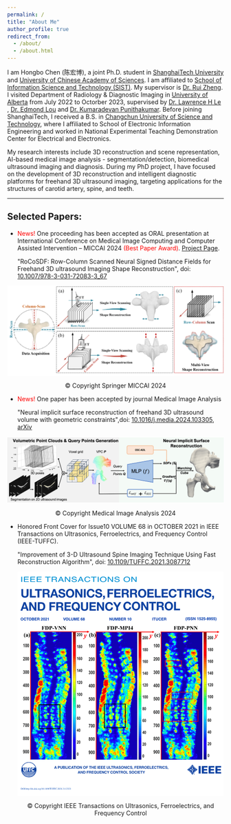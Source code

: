 ```yaml
---
permalink: /
title: "About Me"
author_profile: true
redirect_from: 
  - /about/
  - /about.html
---
```


I am Hongbo Chen (陈宏博), a joint Ph.D. student in 
<a href="https://www.shanghaitech.edu.cn/eng/" class="purple-link">ShanghaiTech University</a> and <a href="https://english.ucas.ac.cn/" class="purple-link"> University of Chinese Academy of Sciences</a>. I am affiliated to <a href="https://sist.shanghaitech.edu.cn/sist_en/" class="purple-link"> School of Information Science and Technology (SIST)</a>. My supervisor is <a href="https://sist.shanghaitech.edu.cn/zhengrui_en/main.htm" class="purple-link"> Dr. Rui Zheng</a>. 
I visited Department of Radiology & Diagnostic Imaging in 
<a href="hhttps://www.ualberta.ca/index.html" class="purple-link"> University of Alberta</a> from July 2022 to Octorber 2023, 
supervised by <a href="https://sites.google.com/ualberta.ca/lel/home" class="purple-link"> Dr. Lawrence H Le</a> , 
<a href="https://apps.ualberta.ca/directory/person/elou" class="purple-link"> Dr. Edmond Lou</a> and
<a href="https://scholar.google.ca/citations?user=NDvHoksAAAAJ&hl=en" class="purple-link"> Dr. Kumaradevan Punithakumar</a>. Before joining ShanghaiTech, 
I received a B.S. in <a href="https://sie.cust.edu.cn/" class="purple-link"> Changchun University of Science and Technology</a>, 
where I affiliated to School of Electronic Information Engineering and worked in National Experimental Teaching Demonstration Center for Electrical and Electronics. 




My research interests include 3D reconstruction and scene representation, AI-based medical image analysis - segmentation/detection, biomedical ultrasound imaging and diagnosis. During my PhD project, I have focused on the development of 3D reconstruction
and intelligent diagnostic platforms for freehand 3D ultrasound imaging, targeting applications for the structures of carotid artery, spine, and teeth.

------

## Selected Papers: ##

- <span style="color: red;">News!</span>
  One proceeding has been accepted as ORAL presentation at International Conference on Medical Image Computing and Computer Assisted Intervention – MICCAI 2024 <span style="color: red;">(Best Paper Award)</span>. <a href="https://chenhbo.github.io/RoCoSDF" class="purple-link"> Project Page</a>.

  "RoCoSDF: Row-Column Scanned Neural Signed Distance Fields for Freehand 3D ultrasound Imaging Shape Reconstruction", doi: <a href="https://doi.org/10.1007/978-3-031-72083-3_67" class="purple-link"> 10.1007/978-3-031-72083-3_67</a>

<div  align="center">    
<img src="/images/Fig_MICCAI2024.png" width = "650"  alt="Framework" align=center />
  <p style="text-align: center;">&copy; Copyright Springer MICCAI 2024</p>

</div>

- <span style="color: red;">News!</span>
  One paper has been accepted by journal Medical Image Analysis

  "Neural implicit surface reconstruction of freehand 3D ultrasound volume with geometric constraints",doi: <a href="https://doi.org/10.1016/j.media.2024.103305" class="purple-link"> 10.1016/j.media.2024.103305</a>, <a href="https://arxiv.org/abs/2401.05915" class="purple-link"> arXiv</a>
<div  align="center">    
<img src="/images/Fig_MIA2024.png" width = "650"  alt="Framework" align=center />
  <p style="text-align: center;">&copy; Copyright Medical Image Analysis 2024</p>

</div>





- Honored Front Cover for Issue10 VOLUME 68 in OCTOBER 2021 in IEEE Transactions on Ultrasonics, Ferroelectrics, and Frequency Control (IEEE-TUFFC).

  "Improvement of 3-D Ultrasound Spine Imaging Technique Using Fast Reconstruction Algorithm", doi: <a href="https://doi.org/10.1109/TUFFC.2021.3087712" class="purple-link"> 10.1109/TUFFC.2021.3087712</a>
  
  <div  align="center">    
  <img src="/images/UFFCCover.png" width = "500"  alt="Framework" align=center />
    <p style="text-align: center;">&copy; Copyright IEEE Transactions on Ultrasonics, Ferroelectrics, and Frequency Control</p>
  </div>
